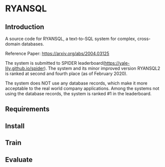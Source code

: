 # RYANSQL
## Introduction
A source code for RYANSQL, a text-to-SQL system for complex, cross-domain databases.

Reference Paper: https://arxiv.org/abs/2004.03125

The system is submitted to SPIDER leaderboard(https://yale-lily.github.io/spider). The system and its minor improved version RYANSQL2 is ranked at second and fourth place (as of February 2020).

The system does NOT use any database records, which make it more acceptable to the real world company applications. Among the systems not using the database records, the system is ranked #1 in the leaderboard.

## Requirements

## Install 
## Train 
## Evaluate 
